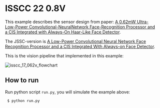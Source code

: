 # ISSCC 22 0.8V

This example describes the sensor design from paper: [A 0.62mW Ultra-Low-Power Convolutional-NeuralNetwork Face-Recognition Processor and a CIS Integrated with Always-On Haar-Like Face Detector](https://ieeexplore.ieee.org/abstract/document/7870354).

The JSSC-version is [A Low-Power Convolutional Neural Network Face Recognition Processor and a CIS Integrated With Always-on Face Detector](https://ieeexplore.ieee.org/document/8197364).

This is the vision pipeline that implemented in this example:

![isscc_17_062v_flowchart](https://user-images.githubusercontent.com/21286132/222922693-c9d2dcd2-b459-405f-a0b1-4586f069a0e1.png)

## How to run

Run python script `run.py`, you will simulate the example above:
```
 $ python run.py
```
